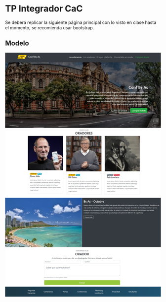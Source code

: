 # TP Integrador CaC
Se deberá replicar la siguiente página principal con lo visto en clase hasta el momento, se recomienda usar bootstrap.

## Modelo
![](https://github.com/carvillav/TP-Integrador-CaC/blob/master/img/modelWebSite.jpg)
